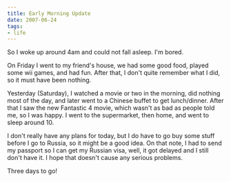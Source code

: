 ```yaml
---
title: Early Morning Update
date: 2007-06-24
tags:
- life
---
```

So I woke up around 4am and could not fall asleep. I'm bored.

On Friday I went to my friend's house, we had some good food, played some wii games, and had fun. After that, I don't quite remember what I did, so it must have been nothing.

Yesterday (Saturday), I watched a movie or two in the morning, did nothing most of the day, and later went to a Chinese buffet to get lunch/dinner. After that I saw the new Fantastic 4 movie, which wasn't as bad as people told me, so I was happy. I went to the supermarket, then home, and went to sleep around 10.

I don't really have any plans for today, but I do have to go buy some stuff before I go to Russia, so it might be a good idea. On that note, I had to send my passport so I can get my Russian visa, well, it got delayed and I still don't have it. I hope that doesn't cause any serious problems.

Three days to go!
